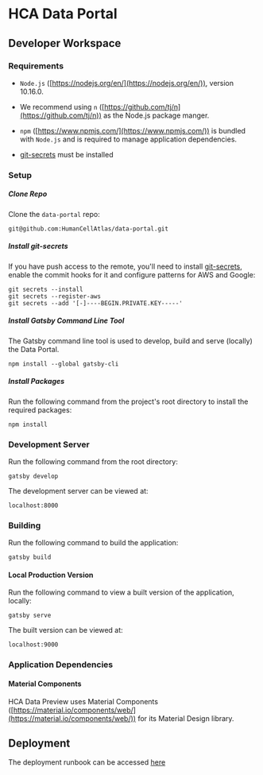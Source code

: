 # HCA Data Portal

## Developer Workspace

### Requirements

* `Node.js` ([https://nodejs.org/en/](https://nodejs.org/en/)), version 10.16.0. 

* We recommend using `n` ([https://github.com/tj/n](https://github.com/tj/n)) as the Node.js package manger. 

* `npm` ([https://www.npmjs.com/](https://www.npmjs.com/)) is bundled with `Node.js` and is required to manage application dependencies.

* [git-secrets] must be installed

[git-secrets]: https://github.com/awslabs/git-secrets


### Setup

##### Clone Repo

Clone the `data-portal` repo:

	git@github.com:HumanCellAtlas/data-portal.git

##### Install git-secrets

If you have push access to the remote, you'll need to install [git-secrets],
   enable the commit hooks for it and configure patterns for AWS and Google:

   ```
   git secrets --install
   git secrets --register-aws
   git secrets --add '[-]----BEGIN.PRIVATE.KEY-----'
   ```

##### Install Gatsby Command Line Tool

The Gatsby command line tool is used to develop, build and serve (locally) the Data Portal.

    npm install --global gatsby-cli

##### Install Packages

Run the following command from the project's root directory to install the required packages: 

	npm install

### Development Server

Run the following command from the root directory:

`gatsby develop`

The development server can be viewed at:

`localhost:8000`

### Building 

Run the following command to build the application:

`gatsby build`

#### Local Production Version

Run the following command to view a built version of the application, locally:

`gatsby serve`

The built version can be viewed at:

`localhost:9000`

### Application Dependencies

#### Material Components

HCA Data Preview uses Material Components ([https://material.io/components/web/](https://material.io/components/web/)) for its Material Design library.

## Deployment
The deployment runbook can be accessed [here](https://allspark.dev.data.humancellatlas.org/dcp-ops/docs/wikis/Data-Portal-Runbook)
